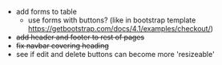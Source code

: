 - add forms to table
    - use forms with buttons? (like in bootstrap template https://getbootstrap.com/docs/4.1/examples/checkout/)
- ~~add header and footer to rest of pages~~
- ~~fix navbar covering heading~~
- see if edit and delete buttons can become more 'resizeable'
